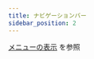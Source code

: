 ```yaml
---
title: ナビゲーションバー
sidebar_position: 2
---
```


[メニューの表示](/docs/user/menus/displaying-menus#navigation-bar) を参照
